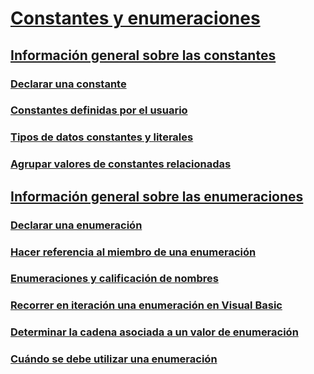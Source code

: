 # [Constantes y enumeraciones](index.md)
## [Información general sobre las constantes](constants-overview.md)
### [Declarar una constante](how-to-declare-a-constant.md)
### [Constantes definidas por el usuario](user-defined-constants.md)
### [Tipos de datos constantes y literales](constant-and-literal-data-types.md)
### [Agrupar valores de constantes relacionadas](how-to-group-related-constant-values-together.md)
## [Información general sobre las enumeraciones](enumerations-overview.md)
### [Declarar una enumeración](how-to-declare-enumerations.md)
### [Hacer referencia al miembro de una enumeración](how-to-refer-to-an-enumeration-member.md)
### [Enumeraciones y calificación de nombres](enumerations-and-name-qualification.md)
### [Recorrer en iteración una enumeración en Visual Basic](how-to-iterate-through-an-enumeration.md)
### [Determinar la cadena asociada a un valor de enumeración](how-to-determine-the-string-associated-with-an-enumeration-value.md)
### [Cuándo se debe utilizar una enumeración](when-to-use-an-enumeration.md)
